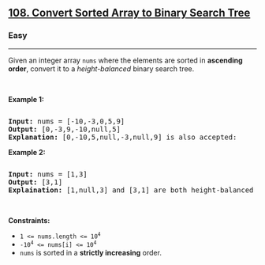 <h2><a href="https://leetcode.com/problems/convert-sorted-array-to-binary-search-tree/">108. Convert Sorted Array to Binary Search Tree</a></h2><h3>Easy</h3><hr><div><p>
Given an integer array <code>nums</code> where the elements are sorted in <strong>ascending order</strong>, convert it to a <em>height-balanced</em> binary search tree.
</p>

<p>&nbsp;</p>
<p><strong>Example 1:</strong></p>
<img alt="" src="https://assets.leetcode.com/uploads/2021/02/18/btree1.jpg" />
<pre>
<strong>Input:</strong> nums = [-10,-3,0,5,9]
<strong>Output:</strong> [0,-3,9,-10,null,5]
<strong>Explanation:</strong> [0,-10,5,null,-3,null,9] is also accepted:
<img alt="" src="https://assets.leetcode.com/uploads/2021/02/18/btree2.jpg" />
</pre>

<p><strong>Example 2:</strong></p>
<img alt="" src="https://assets.leetcode.com/uploads/2021/02/18/btree.jpg" />
<pre>
<strong>Input:</strong> nums = [1,3]
<strong>Output:</strong> [3,1]
<strong>Explaination:</strong> [1,null,3] and [3,1] are both height-balanced BSTs.
</pre>

<p>&nbsp;</p>
<p><strong>Constraints:</strong></p>

<ul>
	<li><code>1 &lt;= nums.length &lt;= 10<sup>4</sup></code></li>
	<li><code>-10<sup>4</sup> &lt;= nums[i] &lt;= 10<sup>4</sup></code></li>
    <li><code>nums</code> is sorted in a <strong>strictly increasing</strong> order.</li>
</ul>
</div>
